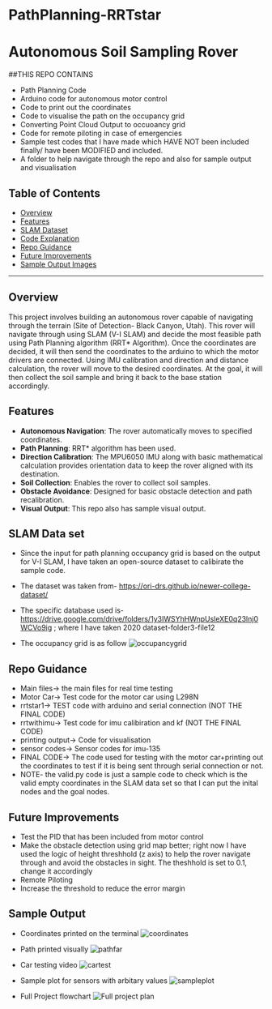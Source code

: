 # PathPlanning-RRTstar

# Autonomous Soil Sampling Rover

##THIS REPO CONTAINS
- Path Planning Code
- Arduino code for autonomous motor control
- Code to print out the coordinates
- Code to visualise the path on the occupancy grid
- Converting Point Cloud Output to occuoancy grid
- Code for remote piloting in case of emergencies
- Sample test codes that I have made which HAVE NOT been included finally/ have been MODIFIED and included.
- A folder to help navigate through the repo and also for sample output and visualisation

## Table of Contents
- [Overview](#overview)
- [Features](#features)
- [SLAM Dataset](#slam-data-set)
- [Code Explanation](#code-explanation)
- [Repo Guidance](#repo-guidance)
- [Future Improvements](#future-improvements)
- [Sample Output Images](#sample-output)

---

## Overview

This project involves building an autonomous rover capable of navigating through the terrain (Site of Detection- Black Canyon, Utah). This rover will navigate through using SLAM (V-I SLAM) and decide the most feasible path using Path Planning algorithm (RRT* Algorithm). Once the coordinates are decided, it will then send the coordinates to the arduino to which the motor drivers are connected. Using IMU calibration and direction and distance calculation, the rover will move to the desired coordinates. At the goal, it will then collect the soil sample and bring it back to the base station accordingly.


## Features

- **Autonomous Navigation**: The rover automatically moves to specified coordinates.
- **Path Planning**: RRT* algorithm has been used.
- **Direction Calibration**: The MPU6050 IMU along with basic mathematical calculation provides orientation data to keep the rover aligned with its destination.
- **Soil Collection**: Enables the rover to collect soil samples.
- **Obstacle Avoidance**: Designed for basic obstacle detection and path recalibration.
- **Visual Output**: This repo also has sample visual output.

## SLAM Data set

- Since the input for path planning occupancy grid is based on the output for V-I SLAM, I have taken an open-source dataset to calibirate the sample code.
- The dataset was taken from- https://ori-drs.github.io/newer-college-dataset/
- The specific database used is- https://drive.google.com/drive/folders/1y3IWSYhHWnpUsleXE0q23lnj0WCVo9ig ; where I have taken 2020 dataset-folder3-file12

- The occupancy grid is as follow
![occupancygrid](https://github.com/user-attachments/assets/3c6deec0-e40e-4def-b423-483b3f4ddcb0)

## Repo Guidance

- Main files-> the main files for real time testing
- Motor Car-> Test code for the motor car using L298N
- rrtstar1-> TEST code with arduino and serial connection (NOT THE FINAL CODE)
- rrtwithimu-> Test code for imu calibiration and kf (NOT THE FINAL CODE)
- printing output-> Code for visualisation
- sensor codes-> Sensor codes for imu-135 
- FINAL CODE-> The code used for testing with the motor car+printing out the coordinates to test if it is being sent through serial connection or not.
- NOTE- the valid.py code is just a sample code to check which is the valid empty coordinates in the SLAM data set so that I can put the inital nodes and the goal nodes.

## Future Improvements

- Test the PID that has been included from motor control
- Make the obstacle detection using grid map better; right now I have used the logic of height threshhold (z axis) to help the rover navigate through and avoid the obstacles in sight.
The theshhold is set to 0.1, change it accordingly
- Remote Piloting
- Increase the threshold to reduce the error margin

## Sample Output
- Coordinates printed on the terminal
![coordinates](https://github.com/user-attachments/assets/068e70ad-ed12-4ec1-a7f7-7391a69f1305)

- Path printed visually
![pathfar](https://github.com/user-attachments/assets/494481e8-48d1-4c8d-83e9-78bb67ae8bb1)

- Car testing video
![cartest](https://github.com/user-attachments/assets/5b36a402-0612-4014-998f-99aa3a2f788d)

- Sample plot for sensors with arbitary values
![sampleplot](https://github.com/user-attachments/assets/11dbc4b7-5556-47be-a549-e48d09c32d4a)

- Full Project flowchart
![Full project plan](https://github.com/user-attachments/assets/02cc790d-309c-4dba-b521-18b0e1fa4c39)




